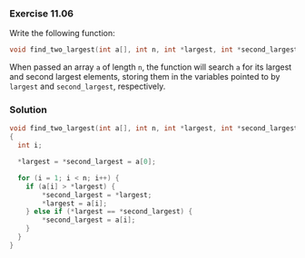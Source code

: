 ### Exercise 11.06
Write the following function:
```c
void find_two_largest(int a[], int n, int *largest, int *second_largest);
```
When passed an array `a` of length `n`, the function will search `a` for its largest and second largest elements, storing them in the variables pointed to by `largest` and `second_largest`, respectively.

### Solution

```c
void find_two_largest(int a[], int n, int *largest, int *second_largest)
{
  int i;

  *largest = *second_largest = a[0];

  for (i = 1; i < n; i++) {
    if (a[i] > *largest) {
        *second_largest = *largest;
        *largest = a[i];
    } else if (*largest == *second_largest) {
        *second_largest = a[i];
    }
  }
}
```
